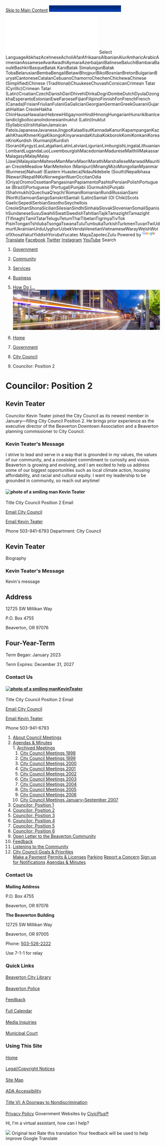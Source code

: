   [Skip to Main Content](https://www.beavertonoregon.gov/834/Councilor-Position-2?contentId=5f4dfc23-95b2-4a83-83a9-d017df926760/)   ![Beaverton, OR - Official Website](images/f37c331bab62ad336d987f8ad9824dd1370c48b4acad4d3393c978772864214e.png)   [![Home Page](images/8de6c92cb9c0e989f1d878fe973f447bbafc281a180c75f533ff2f3ddb31f541.png)](https://www.beavertonoregon.gov/)  Select LanguageAbkhazAcehneseAcholiAfarAfrikaansAlbanianAlurAmharicArabicArmenianAssameseAvarAwadhiAymaraAzerbaijaniBalineseBaluchiBambaraBaouléBashkirBasqueBatak KaroBatak SimalungunBatak TobaBelarusianBembaBengaliBetawiBhojpuriBikolBosnianBretonBulgarianBuryatCantoneseCatalanCebuanoChamorroChechenChichewaChinese (Simplified)Chinese (Traditional)ChuukeseChuvashCorsicanCrimean Tatar (Cyrillic)Crimean Tatar (Latin)CroatianCzechDanishDariDhivehiDinkaDogriDombeDutchDyulaDzongkhaEsperantoEstonianEweFaroeseFijianFilipinoFinnishFonFrenchFrench (Canada)FrisianFriulianFulaniGaGalicianGeorgianGermanGreekGuaraniGujaratiHaitian CreoleHakha ChinHausaHawaiianHebrewHiligaynonHindiHmongHungarianHunsrikIbanIcelandicIgboIlocanoIndonesianInuktut (Latin)Inuktut (Syllabics)IrishItalianJamaican PatoisJapaneseJavaneseJingpoKalaallisutKannadaKanuriKapampanganKazakhKhasiKhmerKigaKikongoKinyarwandaKitubaKokborokKomiKonkaniKoreanKrioKurdish (Kurmanji)Kurdish (Sorani)KyrgyzLaoLatgalianLatinLatvianLigurianLimburgishLingalaLithuanianLombardLugandaLuoLuxembourgishMacedonianMadureseMaithiliMakassarMalagasyMalayMalay (Jawi)MalayalamMalteseMamManxMaoriMarathiMarshalleseMarwadiMauritian CreoleMeadow MariMeiteilon (Manipuri)MinangMizoMongolianMyanmar (Burmese)Nahuatl (Eastern Huasteca)NdauNdebele (South)Nepalbhasa (Newari)NepaliNKoNorwegianNuerOccitanOdia (Oriya)OromoOssetianPangasinanPapiamentoPashtoPersianPolishPortuguese (Brazil)Portuguese (Portugal)Punjabi (Gurmukhi)Punjabi (Shahmukhi)QuechuaQʼeqchiʼRomaniRomanianRundiRussianSami (North)SamoanSangoSanskritSantali (Latin)Santali (Ol Chiki)Scots GaelicSepediSerbianSesothoSeychellois CreoleShanShonaSicilianSilesianSindhiSinhalaSlovakSlovenianSomaliSpanishSundaneseSusuSwahiliSwatiSwedishTahitianTajikTamazightTamazight (Tifinagh)TamilTatarTeluguTetumThaiTibetanTigrinyaTivTok PisinTonganTshilubaTsongaTswanaTuluTumbukaTurkishTurkmenTuvanTwiUdmurtUkrainianUrduUyghurUzbekVendaVenetianVietnameseWarayWelshWolofXhosaYakutYiddishYorubaYucatec MayaZapotecZulu Powered by  [![Google Translate](images/3f3f3a8d0882c4edd13c1755632554f3042dd0f45af91da1e753b94d76c2513f.png)Translate](https://translate.google.com/)   [Facebook](https://www.beavertonoregon.gov/facebook)   [Twitter](https://www.beavertonoregon.gov/twitter)   [Instagram](https://www.beavertonoregon.gov/instagram)   [YouTube](https://www.beavertonoregon.gov/youtube)  Search 

 1.  [Government](https://www.beavertonoregon.gov/27/Government) 
 1.  [Community](https://www.beavertonoregon.gov/31/Community) 
 1.  [Services](https://www.beavertonoregon.gov/101/Services) 
 1.  [Business](https://www.beavertonoregon.gov/35/Business) 
 1.  [How Do I...](https://www.beavertonoregon.gov/9/How-Do-I) 
  ![a file](images/36291f7fbcd3f69001ca83726c9016dd025edb487dcf18b8800c9a0356ed5fde.jpg)  

 1.  [Home](https://www.beavertonoregon.gov/) 
 1.  [Government](https://www.beavertonoregon.gov/27/Government) 
 1.  [City Council](https://www.beavertonoregon.gov/789/City-Council) 
 1. Councilor: Position 2

# Councilor: Position 2

#### 

## Kevin Teater

Councilor Kevin Teater joined the City Council as its newest member in January—filling City Council Position 2. He brings prior experience as the executive director of the Beaverton Downtown Association and a Beaverton planning commissioner to City Council.

### Kevin Teater's Message

I strive to lead and serve in a way that is grounded in my values, the values of our community, and a consistent commitment to curiosity and vision. Beaverton is growing and evolving, and I am excited to help us address some of our biggest opportunities such as local climate action, housing affordability, and racial and cultural equity. I want my leadership to be grounded in community, so reach out anytime!

####   ![photo of a smiling man](https://content.civicplus.com/api/assets/72cf1f40-03f3-426e-996b-c57823a82507?cache=1800)  Kevin Teater 

 Title City Council Position 2 Email 

 [Email City Council](mailto:citymail@BeavertonOregon.gov) 

 [Email Kevin Teater](mailto:kteater@BeavertonOregon.gov) 

 Phone 503-941-6793 Department: City Council 

## Kevin Teater

Biography

### Kevin Teater's Message

Kevin's message

## Address

12725 SW Millikan Way

P.O. Box 4755

Beaverton, OR 97076

## Four-Year-Term

Term Began: January 2023

Term Expires: December 31, 2027

### Contact Us

####  [![photo of a smiling man](https://content.civicplus.com/api/assets/72cf1f40-03f3-426e-996b-c57823a82507?cache=1800)KevinTeater](https://www.beavertonoregon.gov/834/Councilor-Position-2?contentId=5f4dfc23-95b2-4a83-83a9-d017df926760) 

 Title City Council Position 2 Email 

 [Email City Council](mailto:citymail@BeavertonOregon.gov) 

 [Email Kevin Teater](mailto:kteater@BeavertonOregon.gov) 

 Phone 503-941-6793 

 1.   [About Council Meetings](https://www.beavertonoregon.gov/792/About-Council-Meetings)  
 1.   [Agendas & Minutes](https://www.beavertonoregon.gov/797/Agendas-Minutes)  [](https://www.beavertonoregon.gov/834/Councilor-Position-2?contentId=5f4dfc23-95b2-4a83-83a9-d017df926760/)  
    1.   [Archived Meetings](https://www.beavertonoregon.gov/1220/Archived-Meetings)  [](https://www.beavertonoregon.gov/834/Councilor-Position-2?contentId=5f4dfc23-95b2-4a83-83a9-d017df926760/)  
       1.   [City Council Meetings 1998](https://www.beavertonoregon.gov/1242/City-Council-Meetings-1998)  
       1.   [City Council Meetings 1999](https://www.beavertonoregon.gov/1241/City-Council-Meetings-1999)  
       1.   [City Council Meetings 2000](https://www.beavertonoregon.gov/1240/City-Council-Meetings-2000)  
       1.   [City Council Meetings 2001](https://www.beavertonoregon.gov/1239/City-Council-Meetings-2001)  
       1.   [City Council Meetings 2002](https://www.beavertonoregon.gov/1238/City-Council-Meetings-2002)  
       1.   [City Council Meetings 2003](https://www.beavertonoregon.gov/1237/City-Council-Meetings-2003)  
       1.   [City Council Meetings 2004](https://www.beavertonoregon.gov/1235/City-Council-Meetings-2004)  
       1.   [City Council Meetings 2005](https://www.beavertonoregon.gov/1233/City-Council-Meetings-2005)  
       1.   [City Council Meetings 2006](https://www.beavertonoregon.gov/1231/City-Council-Meetings-2006)  
       1.   [City Council Meetings January–September 2007](https://www.beavertonoregon.gov/1221/City-Council-Meetings-JanuarySeptember-2)  
 1.   [Councilor: Position 1](https://www.beavertonoregon.gov/832/Councilor-Position-1)  
 1.   [Councilor: Position 2](https://www.beavertonoregon.gov/834/Councilor-Position-2)  
 1.   [Councilor: Position 3](https://www.beavertonoregon.gov/839/Councilor-Position-3)  
 1.   [Councilor: Position 4](https://www.beavertonoregon.gov/848/Councilor-Position-4)  
 1.   [Councilor: Position 5](https://www.beavertonoregon.gov/849/Councilor-Position-5)  
 1.   [Councilor: Position 6](https://www.beavertonoregon.gov/855/Councilor-Position-6)  
 1.   [Open Letter to the Beaverton Community](https://www.beavertonoregon.gov/1107/Open-Letter-to-the-Beaverton-Community)  
 1.   [Feedback](https://beavertonoregon-city.app.transform.civicplus.com/forms/21916)  
 1.   [Listening to the Community](https://www.beavertonoregon.gov/799/Listening-to-the-Community)  
 1.   [City Council Goals & Priorities](https://www.beavertonoregon.gov/1095/City-Council-Goals-Priorities)  
  [Make a Payment](https://www.beavertonoregon.gov/1193/Pay)   [Permits & Licenses](https://www.beavertonoregon.gov/1112/Permits-Licenses)   [Parking](https://www.beavertonoregon.gov/333/Parking)   [Report a Concern](https://www.beavertonoregon.gov/1076/Report-a-Problem)   [Sign up for Notifications](https://www.beavertonoregon.gov/1605/My-Portal)   [Agendas & Minutes](https://www.beavertonoregon.gov/1209/Agendas-Minutes)  

### Contact Us

#### 

 __Mailing Address__ 

P.O. Box 4755

Beaverton, OR 97076

 __The Beaverton Building__ 

12725 SW Millikan Way

Beaverton, OR 97005

Phone: [503-526-2222]() 

Use 7-1-1 for relay

### Quick Links

#### 

  [Beaverton City Library](https://www.beavertonlibrary.org/)  

#### 

  [Beaverton Police](https://www.beavertonpolice.org/)  

#### 

  [Feedback](https://www.beavertonoregon.gov/webfeedback)  

#### 

  [Full Calendar](https://www.beavertonoregon.gov/1197/Community-Events)  

#### 

  [Media Inquiries](https://www.beavertonoregon.gov/484/Media-Inquiries)  

#### 

  [Municipal Court](https://www.beavertonoregon.gov/641/Municipal-Court)  

### Using This Site

#### 

  [Home](https://www.beavertonoregon.gov/)  

#### 

  [Legal/Copyright Notices](https://www.beavertonoregon.gov/legal)  

#### 

  [Site Map](https://www.beavertonoregon.gov/sitemap)  

#### 

  [ADA Accessibility](https://www.beavertonoregon.gov/ada)  

#### 

  [Title VI: A Doorway to Nondiscrimination](https://www.beavertonoregon.gov/titlevi)  

#### 

  [Privacy Policy](https://www.beavertonoregon.gov/privacy)  Government Websites by [CivicPlus®](https://connect.civicplus.com/referral)  

Hi, I'm a virtual assistant, how can I help?

  ![](https://fonts.gstatic.com/s/i/productlogos/translate/v14/24px.svg)  Original text Rate this translation Your feedback will be used to help improve Google Translate 